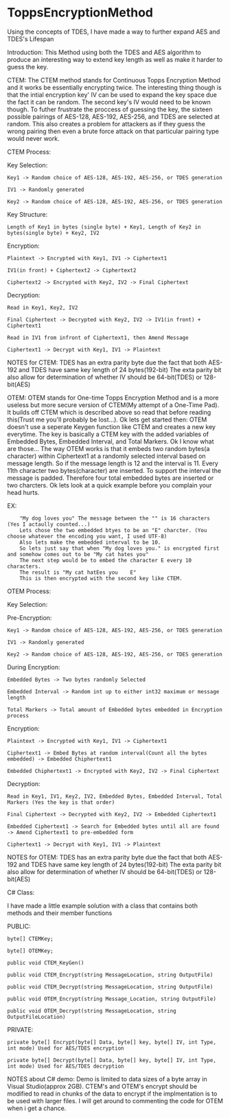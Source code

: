 # ToppsEncryptionMethod
Using the concepts of TDES, I have made a way to further expand AES and TDES's Lifespan

Introduction:
This Method using both the TDES and AES algorithm to produce an interesting way to extend key length
as well as make it harder to guess the key.

CTEM:
The CTEM method stands for Continuous Topps Encryption Method and it works be essentially encrypting twice.
The interesting thing though is that the intial encryption key' IV can be used to expand the key space due the fact it can be random.
The second key's IV would need to be known though.
To futher frustrate the proccess of guessing the key, the sixteen possible pairings of AES-128, AES-192, AES-256, and TDES are selected at random. 
This also creates a problem for attackers as if they guess the wrong pairing then even a brute force attack on that particular pairing type would never work.

CTEM Process:

Key Selection:

    Key1 -> Random choice of AES-128, AES-192, AES-256, or TDES generation
      
    IV1 -> Randomly generated
      
    Key2 -> Random choice of AES-128, AES-192, AES-256, or TDES generation

Key Structure:

    Length of Key1 in bytes (single byte) + Key1, Length of Key2 in bytes(single byte) + Key2, IV2

Encryption:

    Plaintext -> Encrypted with Key1, IV1 -> Ciphertext1
  
    IV1(in front) + Ciphertext2 -> Ciphertext2
  
    Ciphertext2 -> Encrypted with Key2, IV2 -> Final Ciphertext


Decryption:

    Read in Key1, Key2, IV2
  
    Final Ciphertext -> Decrypted with Key2, IV2 -> IV1(in front) + Ciphertext1
  
    Read in IV1 from infront of Ciphertext1, then Amend Message
  
    Ciphertext1 -> Decrypt with Key1, IV1 -> Plaintext


NOTES for CTEM:
TDES has an extra parity byte due the fact that both AES-192 and TDES have same key length of 24 bytes(192-bit)
The exta parity bit also allow for determination of whether IV should be 64-bit(TDES) or 128-bit(AES)

OTEM:
OTEM stands for One-time Topps Encryption Method and is a more useless but more secure version of CTEM(My attempt of a One-Time Pad).
It builds off CTEM which is described above so read that before reading this(Trust me you'll probably be lost...).
Ok lets get started then:
OTEM doesn't use a seperate Keygen function like CTEM and creates a new key everytime.
The key is basically a CTEM key with the added variables of Embedded Bytes, Embedded Interval, and Total Markers.
Ok I know what are those...
The way OTEM works is that it embeds two random bytes(a character) within Ciphertext1 at a randomly selected interval based on message length. 
So if the message length is 12 and the interval is 11. 
Every 11th character two bytes(character) are inserted.
To support the interval the message is padded.
Therefore four total embedded bytes are inserted or two charcters.
Ok lets look at a quick example before you complain your head hurts.

EX:

        "My dog loves you" The message between the "" is 16 characters (Yes I actaully counted...)
        Lets chose the two embedded btyes to be an "E" charcter. (You choose whatever the encoding you want, I used UTF-8)
        Also lets make the embedded interval to be 10.
        So lets just say that when "My dog loves you." is encrypted first and somehow comes out to be "My cat hates you"
        The next step would be to embed the character E every 10 characters.
        The result is "My cat hatEes you    E"
        This is then encrypted with the second key like CTEM.

OTEM Process:

Key Selection:

  Pre-Encryption:
  
    Key1 -> Random choice of AES-128, AES-192, AES-256, or TDES generation
    
    IV1 -> Randomly generated
    
    Key2 -> Random choice of AES-128, AES-192, AES-256, or TDES generation
  
  During Encryption:
  
    Embedded Bytes -> Two bytes randomly Selected
    
    Embedded Interval -> Random int up to either int32 maximum or message length
    
    Total Markers -> Total amount of Embedded bytes embedded in Encryption process

Encryption:

    Plaintext -> Encrypted with Key1, IV1 -> Ciphertext1
    
    Ciphertext1 -> Embed Bytes at random interval(Count all the bytes embedded) -> Embedded Chiphertext1
    
    Embedded Chiphertext1 -> Encrypted with Key2, IV2 -> Final Ciphertext

Decryption:

    Read in Key1, IV1, Key2, IV2, Embedded Bytes, Embedded Interval, Total Markers (Yes the key is that order)
    
    Final Ciphertext -> Decrypted with Key2, IV2 -> Embedded Ciphertext1
    
    Embedded Ciphertext1 -> Search for Embedded bytes until all are found -> Amend Ciphertext1 to pre-embedded form
    
    Ciphertext1 -> Decrypt with Key1, IV1 -> Plaintext

NOTES for OTEM:
TDES has an extra parity byte due the fact that both AES-192 and TDES have same key length of 24 bytes(192-bit)
The exta parity bit also allow for determination of whether IV should be 64-bit(TDES) or 128-bit(AES)

C# Class:

I have made a little example solution with a class that contains both methods and their member functions

PUBLIC:

    byte[] CTEMKey;
    
    byte[] OTEMKey;
    
    public void CTEM_KeyGen()
    
    public void CTEM_Encrypt(string MessageLocation, string OutputFile)
    
    public void CTEM_Decrypt(string MessageLocation, string OutputFile)
    
    public void OTEM_Encrypt(string Message_Location, string OutputFile)
    
    public void OTEM_Decrypt(string MessageLocation, string OutputFileLocation)

PRIVATE:

    private byte[] Encrypt(byte[] Data, byte[] key, byte[] IV, int Type, int mode) Used for AES/TDES encryption
    
    private byte[] Decrypt(byte[] Data, byte[] key, byte[] IV, int Type, int mode) Used for AES/TDES decryption

NOTES about C# demo:
Demo is limited to data sizes of a byte array in Visual Studio(approx 2GB).
CTEM's and OTEM's encrypt should be modified to read in chunks of the data to encrypt if the implmentation is to be used with larger files.
I will get around to commenting the code for OTEM when i get a chance.
